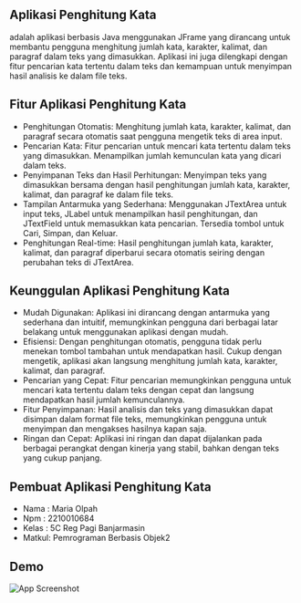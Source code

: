 
## Aplikasi Penghitung Kata
adalah aplikasi berbasis Java menggunakan JFrame yang dirancang untuk membantu pengguna menghitung jumlah kata, karakter, kalimat, dan paragraf dalam teks yang dimasukkan. Aplikasi ini juga dilengkapi dengan fitur pencarian kata tertentu dalam teks dan kemampuan untuk menyimpan hasil analisis ke dalam file teks.



## Fitur Aplikasi Penghitung Kata
- Penghitungan Otomatis: Menghitung jumlah kata, karakter, kalimat, dan paragraf secara otomatis saat pengguna mengetik teks di area input.
- Pencarian Kata: Fitur pencarian untuk mencari kata tertentu dalam teks yang dimasukkan.
Menampilkan jumlah kemunculan kata yang dicari dalam teks.
- Penyimpanan Teks dan Hasil Perhitungan: Menyimpan teks yang dimasukkan bersama dengan hasil penghitungan jumlah kata, karakter, kalimat, dan paragraf ke dalam file teks.
- Tampilan Antarmuka yang Sederhana: Menggunakan JTextArea untuk input teks, JLabel untuk menampilkan hasil penghitungan, dan JTextField untuk memasukkan kata pencarian.
Tersedia tombol untuk Cari, Simpan, dan Keluar.
- Penghitungan Real-time: Hasil penghitungan jumlah kata, karakter, kalimat, dan paragraf diperbarui secara otomatis seiring dengan perubahan teks di JTextArea.


## Keunggulan Aplikasi Penghitung Kata
- Mudah Digunakan: Aplikasi ini dirancang dengan antarmuka yang sederhana dan intuitif, memungkinkan pengguna dari berbagai latar belakang untuk menggunakan aplikasi dengan mudah.
- Efisiensi: Dengan penghitungan otomatis, pengguna tidak perlu menekan tombol tambahan untuk mendapatkan hasil. Cukup dengan mengetik, aplikasi akan langsung menghitung jumlah kata, karakter, kalimat, dan paragraf.
- Pencarian yang Cepat: Fitur pencarian memungkinkan pengguna untuk mencari kata tertentu dalam teks dengan cepat dan langsung mendapatkan hasil jumlah kemunculannya.
- Fitur Penyimpanan: Hasil analisis dan teks yang dimasukkan dapat disimpan dalam format file teks, memungkinkan pengguna untuk menyimpan dan mengakses hasilnya kapan saja.
- Ringan dan Cepat: Aplikasi ini ringan dan dapat dijalankan pada berbagai perangkat dengan kinerja yang stabil, bahkan dengan teks yang cukup panjang.
## Pembuat Aplikasi Penghitung Kata

- Nama  : Maria Olpah
- Npm   : 2210010684
- Kelas : 5C Reg Pagi Banjarmasin
- Matkul: Pemrograman Berbasis Objek2

## Demo

![App Screenshot](https://github.com/mariariaolpah/AplikasiPenghitungKata/blob/main/img.gif)

